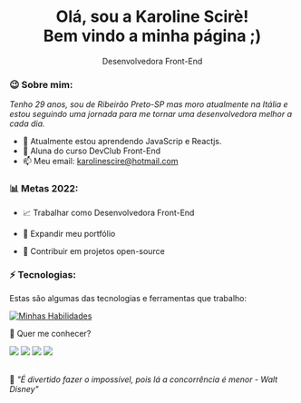 <h1 align='center'>
  Olá, sou a Karoline Scirè!
  <br/>
  Bem vindo a minha página ;)
</h1>

<p align='center'>
  Desenvolvedora Front-End
</p>

### 😉 Sobre mim:

<p>
  <em>
    Tenho 29 anos, sou de Ribeirão Preto-SP mas moro atualmente na Itália e estou seguindo uma jornada para me tornar uma desenvolvedora melhor a cada dia.
  </em>
</p>

- 🌱 Atualmente estou aprendendo JavaScrip e Reactjs.
- 🚀 Aluna do curso DevClub Front-End
- 📫 Meu email: karolinescire@hotmail.com

### 📊 Metas 2022:

- 📈 Trabalhar como Desenvolvedora Front-End

- 📂 Expandir meu portfólio

- 🤝 Contribuir em projetos open-source

### ⚡ Tecnologias:

Estas são algumas das tecnologias e ferramentas que trabalho:

[![Minhas Habilidades](https://skillicons.dev/icons?i=html,css,javascript,react,figma)](https://skillicons.dev)
                                                                                                        

💬 Quer me conhecer?

<div>
  <a href="https://www.linkedin.com/in/karoline-scire" target="_blank"><img src="https://img.shields.io/badge/-LinkedIn-%230077B5?style=for-the-badge&logo=linkedin&logoColor=white" target="_blank"></a>
  <a href="https://api.whatsapp.com/send?phone=393534384831" target="_blank"><img src="https://img.shields.io/badge/WhatsApp-25D366?style=for-the-badge&logo=whatsapp&logoColor=white" target="_blank"></a>
  <a href = "mailto:karolinescire@hotmail.com"><img src="https://img.shields.io/badge/-Gmail-%23333?style=for-the-badge&logo=gmail&logoColor=white" target="_blank"></a>
  <a href="https://www.instagram.com/scirekarol/" target="_blank"><img src="https://img.shields.io/badge/-Instagram-%23E4405F?style=for-the-badge&logo=instagram&logoColor=white" target="_blank"></a>
</div>
<br>
<p>🧠 <spam style="font-style:italic">"É divertido fazer o impossível, pois lá a concorrência é menor - Walt Disney"</spam></p>
